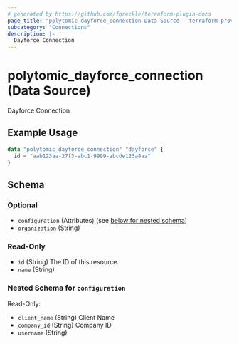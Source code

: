 ```yaml
---
# generated by https://github.com/fbreckle/terraform-plugin-docs
page_title: "polytomic_dayforce_connection Data Source - terraform-provider-polytomic"
subcategory: "Connections"
description: |-
  Dayforce Connection
---
```


# polytomic_dayforce_connection (Data Source)

Dayforce Connection

## Example Usage

```terraform
data "polytomic_dayforce_connection" "dayforce" {
  id = "aab123aa-27f3-abc1-9999-abcde123a4aa"
}
```

<!-- schema generated by tfplugindocs -->
## Schema

### Optional

- `configuration` (Attributes) (see [below for nested schema](#nestedatt--configuration))
- `organization` (String)

### Read-Only

- `id` (String) The ID of this resource.
- `name` (String)

<a id="nestedatt--configuration"></a>
### Nested Schema for `configuration`

Read-Only:

- `client_name` (String) Client Name
- `company_id` (String) Company ID
- `username` (String)


